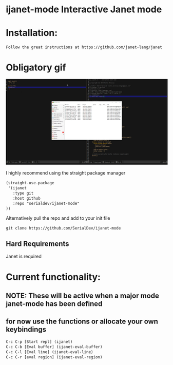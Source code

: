 # ijanet-mode Interactive Janet mode

# Installation:

```
Follow the great instructions at https://github.com/janet-lang/janet
```

# Obligatory gif 

![image info](/img/repl.gif)



I highly recommend using the straight package manager

```
(straight-use-package
 '(ijanet
   :type git
   :host github
   :repo "serialdev/ijanet-mode"
))
```

Alternatively pull the repo and add to your init file
```
git clone https://github.com/SerialDev/ijanet-mode
```

## Hard Requirements
Janet is required 


# Current functionality:
## NOTE: These will be active when a major mode janet-mode has been defined
## for now use the functions or allocate your own keybindings
```
C-c C-p [Start repl] (ijanet)
C-c C-b [Eval buffer] (ijanet-eval-buffer)
C-c C-l [Eval line] (ijanet-eval-line)
C-c C-r [eval region] (ijanet-eval-region)
```
